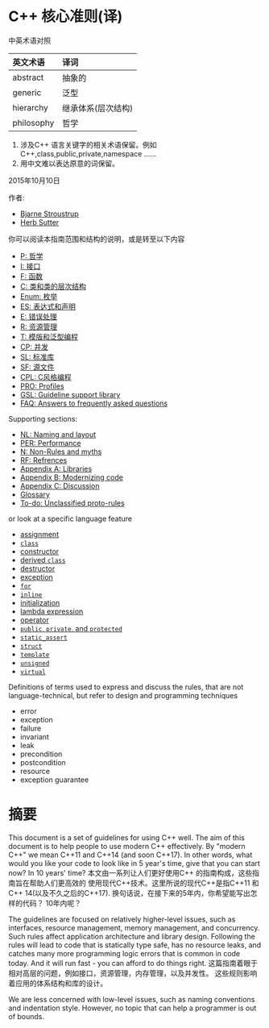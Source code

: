 # C++ 核心准则(译)

中英术语对照

|   英文术语    |    译词         |
|:-------------|:----------------|
|abstract      |抽象的            |
|generic       |泛型              |
|hierarchy     |继承体系(层次结构)  |
|philosophy    |哲学              |


1. 涉及C++ 语言关键字的相关术语保留。例如C++,class,public,private,namespace ......
2. 用中文难以表达原意的词保留。

2015年10月10日

作者:

* [Bjarne Stroustrup](http://www.stroustrup.com)
* [Herb Sutter](http://herbsutter.com/)

你可以阅读本指南范围和结构的说明，或是转至以下内容

* [P: 哲学](#S-philosophy)
* [I: 接口](#S-interfaces)
* [F: 函数](#S-functions)
* [C: 类和类的层次结构](#S-class)
* [Enum: 枚举](#S-enum)
* [ES: 表达式和声明](#S-expr)
* [E: 错误处理](#S-errors)
* [R: 资源管理](#S-resource)
* [T: 模版和泛型编程](#S-templates)
* [CP: 并发](#S-concurrency)
* [SL: 标准库](#S-stdlib)
* [SF: 源文件](#S-source)
* [CPL: C风格编程](#S-cpl)
* [PRO: Profiles](#S-profile)
* [GSL: Guideline support library](#S-gsl)
* [FAQ: Answers to frequently asked questions](#S-faq)

Supporting sections:

* [NL: Naming and layout](#S-naming)
* [PER: Performance](#S-performance)
* [N: Non-Rules and myths](#S-not)
* [RF: Refrences](S-references)
* [Appendix A: Libraries](S-libraries)
* [Appendix B: Modernizing code](#S-modernizing)
* [Appendix C: Discussion](#S-discussion)
* [Glossary](#S-glossary)
* [To-do: Unclassified proto-rules](#S-unclassified)

or look at a specific language feature

* [assignment](#S-???)
* [`class`](#S-class)
* [constructor](#SS-ctor)
* [derived `class`](#SS-hier)
* [destructor](#SS-ctor)
* [exception](#S-errors)
* [`for`](#S-???)
* [`inline`](#S-class)
* [initialization](#S-???)
* [lambda expression](#SS-lambdas)
* [operator](#S-???)
* [`public`, `private`, and `protected`](#S-???)
* [`static_assert`](#S-???)
* [`struct`](#S-class)
* [`template`](#S-???)
* [`unsigned`](#S-???)
* [`virtual`](#SS-hier)

Definitions of terms used to express and discuss the rules, that are not
language-technical, but refer to design and programming techniques

* error
* exception
* failure
* invariant
* leak
* precondition
* postcondition
* resource
* exception guarantee

# <a name="S-abstract"></a> 摘要

This document is a set of guidelines for using C++ well.
The aim of this document is to help people to use modern C++ effectively.
By "modern C++" we mean C++11 and C++14 (and soon C++17).
In other words, what would you like your code to look like in 5 year's time,
give that you can start now? In 10 years' time?
本文由一系列让人们更好使用C++ 的指南构成，这些指南旨在帮助人们更高效的
使用现代C++技术。这里所说的现代C++是指C++11 和 C++ 14(以及不久之后的C++17). 
换句话说，在接下来的5年内，你希望能写出怎样的代码？ 10年内呢？

The guidelines are focused on relatively higher-level issues, such as
interfaces, resource management, memory management, and concurrency.
Such rules affect application architecture and library design.
Following the rules will lead to code that is statically type safe, has no
resource leaks, and catches many more programming logic errors that is common in
code today.
And it will run fast - you can afford to do things right.
这篇指南着眼于相对高层的问题，例如接口，资源管理，内存管理，以及并发性。
这些规则影响着应用的体系结构和库的设计。

We are less concerned with low-level issues, such as naming conventions and
indentation style.
However, no topic that can help a programmer is out of bounds.

